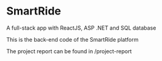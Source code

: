 # SmartRide
A full-stack app with ReactJS, ASP .NET and SQL database

This is the back-end code of the SmartRide platform

The project report can be found in /project-report
